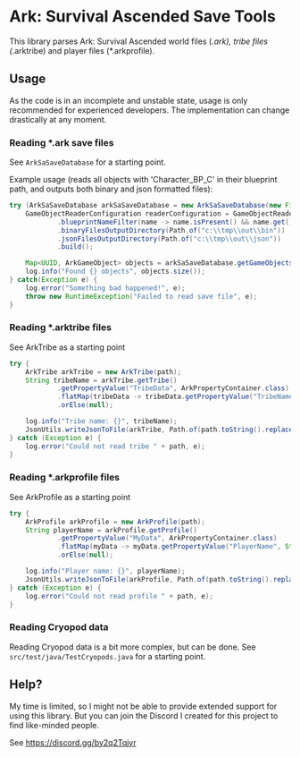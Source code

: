 # Ark: Survival Ascended Save Tools

This library parses Ark: Survival Ascended world files (*.ark), tribe files (*.arktribe) and player files (*.arkprofile).

## Usage

As the code is in an incomplete and unstable state, usage is only recommended for experienced developers.
The implementation can change drastically at any moment.

### Reading *.ark save files

See `ArkSaSaveDatabase` for a starting point.

Example usage (reads all objects with 'Character_BP_C' in their blueprint path, and outputs both binary and json formatted files):

```java
try (ArkSaSaveDatabase arkSaSaveDatabase = new ArkSaSaveDatabase(new File("c:\\tmp\\TheIsland_WP.ark"))) {
    GameObjectReaderConfiguration readerConfiguration = GameObjectReaderConfiguration.builder()
            .blueprintNameFilter(name -> name.isPresent() && name.get().contains("Character_BP_C"))
            .binaryFilesOutputDirectory(Path.of("c:\\tmp\\out\\bin"))
            .jsonFilesOutputDirectory(Path.of("c:\\tmp\\out\\json"))
            .build();

    Map<UUID, ArkGameObject> objects = arkSaSaveDatabase.getGameObjects(readerConfiguration);
    log.info("Found {} objects", objects.size());
} catch(Exception e) {
    log.error("Something bad happened!", e);
    throw new RuntimeException("Failed to read save file", e);
}
```

### Reading *.arktribe files

See ArkTribe as a starting point

```java
try {
    ArkTribe arkTribe = new ArkTribe(path);
    String tribeName = arkTribe.getTribe()
            .getPropertyValue("TribeData", ArkPropertyContainer.class)
            .flatMap(tribeData -> tribeData.getPropertyValue("TribeName", String.class))
            .orElse(null);

    log.info("Tribe name: {}", tribeName);
    JsonUtils.writeJsonToFile(arkTribe, Path.of(path.toString().replace(".arktribe", ".json")));
} catch (Exception e) {
    log.error("Could not read tribe " + path, e);
}
```

### Reading *.arkprofile files

See ArkProfile as a starting point

```java
try {
    ArkProfile arkProfile = new ArkProfile(path);
    String playerName = arkProfile.getProfile()
            .getPropertyValue("MyData", ArkPropertyContainer.class)
            .flatMap(myData -> myData.getPropertyValue("PlayerName", String.class))
            .orElse(null);

    log.info("Player name: {}", playerName);
    JsonUtils.writeJsonToFile(arkProfile, Path.of(path.toString().replace(".arkprofile", ".json")));
} catch (Exception e) {
    log.error("Could not read profile " + path, e);
}
```

### Reading Cryopod data

Reading Cryopod data is a bit more complex, but can be done. See `src/test/java/TestCryopods.java` for a starting point.

## Help?

My time is limited, so I might not be able to provide extended support for using this library. But you
can join the Discord I created for this project to find like-minded people.

See https://discord.gg/by2q2Tqjyr